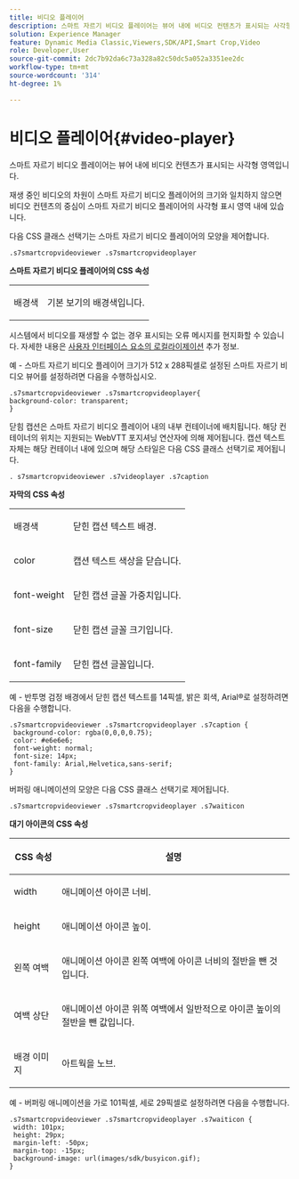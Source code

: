 ```yaml
---
title: 비디오 플레이어
description: 스마트 자르기 비디오 플레이어는 뷰어 내에 비디오 컨텐츠가 표시되는 사각형 영역입니다.
solution: Experience Manager
feature: Dynamic Media Classic,Viewers,SDK/API,Smart Crop,Video
role: Developer,User
source-git-commit: 2dc7b92da6c73a328a82c50dc5a052a3351ee2dc
workflow-type: tm+mt
source-wordcount: '314'
ht-degree: 1%

---
```


# 비디오 플레이어{#video-player}

스마트 자르기 비디오 플레이어는 뷰어 내에 비디오 컨텐츠가 표시되는 사각형 영역입니다.

<!--<a id="section_061E550C1C1D4DB2BD663A898895B38C"></a>-->

재생 중인 비디오의 차원이 스마트 자르기 비디오 플레이어의 크기와 일치하지 않으면 비디오 컨텐츠의 중심이 스마트 자르기 비디오 플레이어의 사각형 표시 영역 내에 있습니다.

다음 CSS 클래스 선택기는 스마트 자르기 비디오 플레이어의 모양을 제어합니다.

```
.s7smartcropvideoviewer .s7smartcropvideoplayer
```

**스마트 자르기 비디오 플레이어의 CSS 속성**

<table id="table_C48C56E696304C9BAFEE71BA9EA9A174"> 
 <tbody> 
  <tr> 
   <td colname="col1"> <p> <span class="codeph"> 배경색 </span> </p> </td> 
   <td colname="col2"> <p>기본 보기의 배경색입니다. </p> </td> 
  </tr> 
 </tbody> 
</table>

시스템에서 비디오를 재생할 수 없는 경우 표시되는 오류 메시지를 현지화할 수 있습니다. 자세한 내용은 [사용자 인터페이스 요소의 로컬라이제이션](../../../c-html5-aem-asset-viewers/c-html5-aem-smartcropvideo/r-html5-aem-smartcropvideo-viewer-localization.md#concept-1d5ca2d8480f4064a51eddba13940aad) 추가 정보.

예 - 스마트 자르기 비디오 플레이어 크기가 512 x 288픽셀로 설정된 스마트 자르기 비디오 뷰어를 설정하려면 다음을 수행하십시오.

```
.s7smartcropvideoviewer .s7smartcropvideoplayer{ 
background-color: transparent; 
}
```

닫힘 캡션은 스마트 자르기 비디오 플레이어 내의 내부 컨테이너에 배치됩니다. 해당 컨테이너의 위치는 지원되는 WebVTT 포지셔닝 연산자에 의해 제어됩니다. 캡션 텍스트 자체는 해당 컨테이너 내에 있으며 해당 스타일은 다음 CSS 클래스 선택기로 제어됩니다.

`. s7smartcropvideoviewer .s7videoplayer .s7caption`

**자막의 CSS 속성**

<table id="table_960E0D4FB91748FF9FC73C925B81879C"> 
 <tbody> 
  <tr> 
   <td colname="col1"> <p> <span class="codeph"> 배경색 </span> </p> </td> 
   <td colname="col2"> <p>닫힌 캡션 텍스트 배경. </p> </td> 
  </tr> 
  <tr> 
   <td colname="col1"> <p> <span class="codeph"> color </span> </p> </td> 
   <td colname="col2"> <p>캡션 텍스트 색상을 닫습니다. </p> </td> 
  </tr> 
  <tr> 
   <td colname="col1"> <p> <span class="codeph"> font-weight </span> </p> </td> 
   <td colname="col2"> <p> 닫힌 캡션 글꼴 가중치입니다. </p> </td> 
  </tr> 
  <tr> 
   <td colname="col1"> <p> <span class="codeph"> font-size </span> </p> </td> 
   <td colname="col2"> <p> 닫힌 캡션 글꼴 크기입니다. </p> </td> 
  </tr> 
  <tr> 
   <td colname="col1"> <p> <span class="codeph"> font-family </span> </p> </td> 
   <td colname="col2"> <p>닫힌 캡션 글꼴입니다. </p> </td> 
  </tr> 
 </tbody> 
</table>

예 - 반투명 검정 배경에서 닫힌 캡션 텍스트를 14픽셀, 밝은 회색, Arial®로 설정하려면 다음을 수행합니다.

```
.s7smartcropvideoviewer .s7smartcropvideoplayer .s7caption { 
 background-color: rgba(0,0,0,0.75); 
 color: #e6e6e6; 
 font-weight: normal; 
 font-size: 14px; 
 font-family: Arial,Helvetica,sans-serif; 
}
```

버퍼링 애니메이션의 모양은 다음 CSS 클래스 선택기로 제어됩니다.

```
.s7smartcropvideoviewer .s7smartcropvideoplayer .s7waiticon
```

**대기 아이콘의 CSS 속성**

<table id="table_8DB41A0FF2A746F78B763564C4F3EBE0"> 
 <thead> 
  <tr> 
   <th colname="col1" class="entry"> <p>CSS 속성 </p> </th> 
   <th colname="col2" class="entry"> <p>설명 </p> </th> 
  </tr> 
 </thead>
 <tbody> 
  <tr> 
   <td colname="col1"> <p> <span class="codeph"> width </span> </p> </td> 
   <td colname="col2"> <p> 애니메이션 아이콘 너비. </p> </td> 
  </tr> 
  <tr> 
   <td colname="col1"> <p> <span class="codeph"> height </span> </p> </td> 
   <td colname="col2"> <p> 애니메이션 아이콘 높이. </p> </td> 
  </tr> 
  <tr> 
   <td colname="col1"> <p> <span class="codeph"> 왼쪽 여백 </span> </p> </td> 
   <td colname="col2"> <p> 애니메이션 아이콘 왼쪽 여백에 아이콘 너비의 절반을 뺀 것입니다. </p> </td> 
  </tr> 
  <tr> 
   <td colname="col1"> <p> <span class="codeph"> 여백 상단 </span> </p> </td> 
   <td colname="col2"> <p> 애니메이션 아이콘 위쪽 여백에서 일반적으로 아이콘 높이의 절반을 뺀 값입니다. </p> </td> 
  </tr> 
  <tr> 
   <td colname="col1"> <p> <span class="codeph"> 배경 이미지 </span> </p> </td> 
   <td colname="col2"> <p> 아트웍을 노브. </p> </td> 
  </tr> 
 </tbody> 
</table>

예 - 버퍼링 애니메이션을 가로 101픽셀, 세로 29픽셀로 설정하려면 다음을 수행합니다.

```
.s7smartcropvideoviewer .s7smartcropvideoplayer .s7waiticon { 
 width: 101px; 
 height: 29px; 
 margin-left: -50px; 
 margin-top: -15px; 
 background-image: url(images/sdk/busyicon.gif); 
}
```
